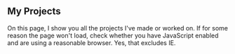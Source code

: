 ## My Projects
On this page, I show you all the projects I've made or worked on.
If for some reason the page won't load, check whether you have JavaScript enabled and are using a reasonable browser. Yes, that excludes IE.
